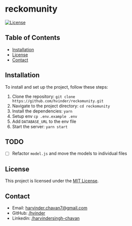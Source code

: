 # reckomunity

[![License](https://img.shields.io/badge/license-MIT-blue.svg)](LICENSE)

## Table of Contents

- [Installation](#installation)
- [License](#license)
- [Contact](#contact)

## Installation

To install and set up the project, follow these steps:

1. Clone the repository: `git clone https://github.com/hvinder/reckomunity.git`
2. Navigate to the project directory: `cd reckomunity`
3. Install the dependencies: `yarn`
4. Setup env `cp .env.example .env`
5. Add `DATABASE_URL` to the env file
6. Start the server: `yarn start`

## TODO

- [ ] Refactor `model.js` and move the models to individual files

## License

This project is licensed under the [MIT License](LICENSE).

## Contact

- Email: [harvinder.chavan7@gmail.com](mailto:harvinder.chavan7@gmail.com)
- GitHub: [/hvinder](https://github.com/hvinder)
- Linkedin: [/harvindersingh-chavan](https://www.linkedin.com/in/harvindersingh-chavan/)
